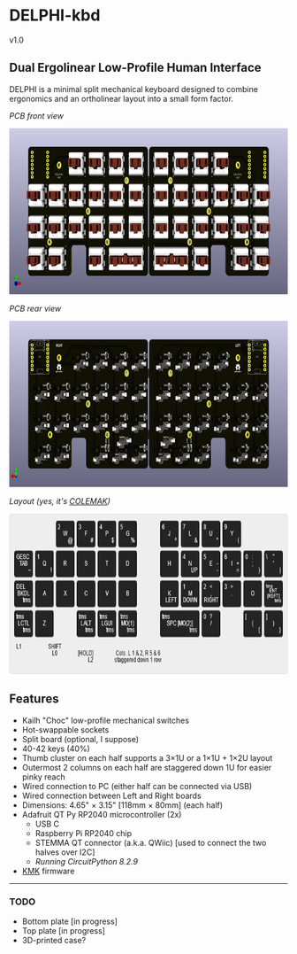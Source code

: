 # DELPHI-kbd
v1.0

## Dual Ergolinear Low-Profile Human Interface ##
DELPHI is a minimal split mechanical keyboard designed to combine ergonomics and an ortholinear layout into a small form factor.
 
*PCB front view*

<img src="/images/front view.png" height="300" alt="PCB render front view">

*PCB rear view*

<img src="/images/rear view.png" height="300"  alt="PCB render rear view">

*Layout (yes, it's [COLEMAK](https://en.wikipedia.org/wiki/Colemak))*

<img src="/images/delphi_kle_layout.png" height="290"  alt="PCB render rear view">

## Features
- Kailh "Choc" low-profile mechanical switches
- Hot-swappable sockets
- Split board (optional, I suppose)
- 40-42 keys (40%)
- Thumb cluster on each half supports a 3&times;1U or a 1&times;1U + 1&times;2U layout
- Outermost 2 columns on each half are staggered down 1U for easier pinky reach
- Wired connection to PC (either half can be connected via USB)
- Wired connection between Left and Right boards
- Dimensions: 4.65" &times; 3.15" [118mm &times; 80mm] (each half)
- Adafruit QT Py RP2040 microcontroller (2x)
  - USB C
  - Raspberry Pi RP2040 chip
  - STEMMA QT connector (a.k.a. QWiic) [used to connect the two halves over I2C]
  - *Running CircuitPython 8.2.9*
- [KMK](https://github.com/KMKfw/kmk_firmware) firmware
  
<hr/>

### TODO
- Bottom plate [in progress]
- Top plate [in progress]
- 3D-printed case?
